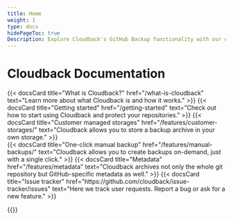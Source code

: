 ```yaml
---
title: Home
weight: 1
type: docs
hidePageToc: true
Description: Explore Cloudback's GitHub Backup functionality with our documentation
---
```


# Cloudback Documentation

<div class="flex-row-to-column">
{{< docsCard 
  title="What is Cloudback?"
  href="/what-is-cloudback"
  text="Learn more about what Cloudback is and how it works." >}}
{{< docsCard 
  title="Getting started"
  href="/getting-started"
  text="Check out how to start using Cloudback and protect your repositories." >}}
{{< docsCard 
  title="Customer managed storages"
  href="/features/customer-storages/"
  text="Cloudback allows you to store a backup archive in your own storage." >}}
</div>
<div class="flex-row-to-column pb-5">
{{< docsCard 
  title="One-click manual backup"
  href="/features/manual-backups/"
  text="Cloudback allows you to create backups on-demand, just with a single click." >}}
{{< docsCard 
  title="Metadata"
  href="/features/metadata"
  text="Cloudback archives not only the whole git repository but GitHub-specific metadata as well." >}}
{{< docsCard 
  title="Issue tracker"
  href="https://github.com/cloudback/issue-tracker/issues"
  text="Here we track user requests. Report a bug or ask for a new feature." >}}
</div>

{{<recentPosts>}}
